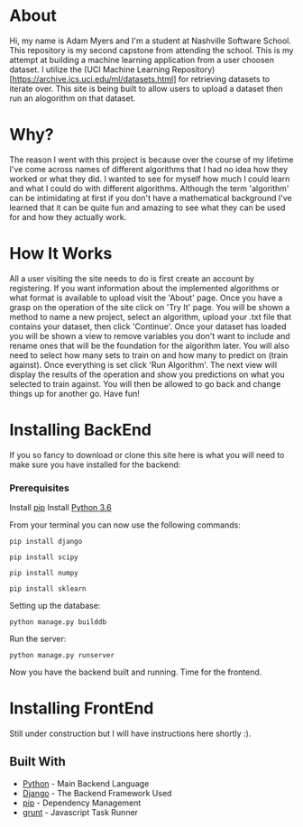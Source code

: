 # About
   Hi, my name is Adam Myers and I'm a student at Nashville Software School.
This repository is my second capstone from attending the school. This is my attempt at building a machine learning application from a user choosen dataset. I utilize the (UCI Machine Learning Repository)[https://archive.ics.uci.edu/ml/datasets.html] for retrieving datasets to iterate over. This site is being built to allow users to upload a dataset then run an alogorithm on that dataset.

# Why?
   The reason I went with this project is because over the course of my 
lifetime I've come across names of different algorithms that I had no idea how they worked or what they did. I wanted to see for myself how much I could learn and what I could do with different algorithms. Although the term 'algorithm' can be intimidating at first if you don't have a mathematical background I've learned that it can be quite fun and amazing to see what they can be used for and how they actually work.

# How It Works
   All a user visiting the site needs to do is first create an account by
registering. If you want information about the implemented algorithms or what format is available to upload visit the 'About' page. Once you have a grasp on the operation of the site click on 'Try It' page. You will be shown a method to name a new project, select an algorithm, upload your .txt file that contains your dataset, then click 'Continue'. Once your dataset has loaded you will be shown a view to remove variables you don't want to include and rename ones that will be the foundation for the algorithm later. You will also need to select how many sets to train on and how many to predict on (train against). Once everything is set click 'Run Algorithm'. The next view will display the results of the operation and show you predictions on what you selected to train against. You will then be allowed to go back and change things up for another go. Have fun!

# Installing BackEnd
   If you so fancy to download or clone this site here is what you will need 
to make sure you have installed for the backend:

### Prerequisites

Install [pip](https://packaging.python.org/installing/)
Install [Python 3.6](https://www.python.org/downloads/)

From your terminal you can now use the following commands:
```
pip install django
```
```
pip install scipy
```
```
pip install numpy
```
```
pip install sklearn
```

Setting up the database:
```
python manage.py builddb 
```

Run the server:
```
python manage.py runserver
```

Now you have the backend built and running. Time for the frontend.

# Installing FrontEnd
Still under construction but I will have instructions here shortly :).


## Built With

* [Python](http://www.dropwizard.io/1.0.2/docs/) - Main Backend Language
* [Django](http://www.dropwizard.io/1.0.2/docs/) - The Backend Framework Used
* [pip](https://maven.apache.org/) - Dependency Management
* [grunt](https://gruntjs.com/) - Javascript Task Runner
